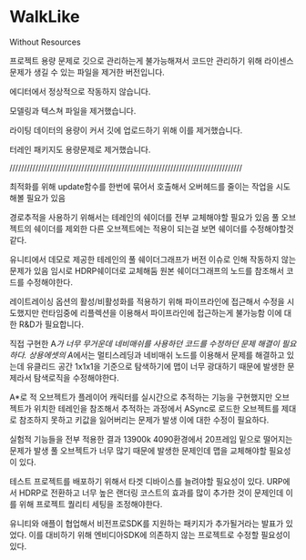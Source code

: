 # WalkLike
Without Resources

프로젝트 용량 문제로 깃으로 관리하는게 불가능해져서 코드만 관리하기 위해 라이센스 문제가 생길 수 있는 파일을 제거한 버전입니다.

에디터에서 정상적으로 작동하지 않습니다.

모델링과 텍스쳐 파일을 제거했습니다.

라이팅 데이터의 용량이 커서 깃에 업로드하기 위해 이를 제거했습니다.

터레인 패키지도 용량문제로 제거했습니다.

/////////////////////////////////////////////////////////////////////////////////

최적화를 위해 update함수를 한번에 묶어서 호출해서 오버헤드를 줄이는 작업을 시도해볼 필요가 있음

경로추적을 사용하기 위해서는 테레인의 쉐이더를 전부 교체해야할 필요가 있음 풀 오브젝트의 쉐이더를 제외한 다른 오브젝트에는 적용이 되는걸 보면 쉐이더를 수정해야할것 같다.

유니티에서 데모로 제공한 테레인의 풀 쉐이더그래프가 버전 이슈로 인해 작동하지 않는 문제가 있음 임시로 HDRP쉐이더로 교체해둠 원본 쉐이더그래프의 노드를 참조해서 코드를 수정해야한다.

레이트레이싱 옵션의 활성/비활성화를 적용하기 위해 파이프라인에 접근해서 수정을 시도했지만 런타임중에 리플렉션을 이용해서 파이프라인에 접근하는게 불가능함 이에 대한 R&D가 필요합니다.

직접 구현한 A*가 너무 무거운데 네비매쉬를 사용하던 코드를 수정하던 문제 해결이 필요하다. 상용에셋의 A*에서는 멀티스레딩과 네비매쉬 노드를 이용해서 문제를 해결하고 있는데 유클리드 공간 1x1x1을 기준으로 탐색하기에 맵이 너무 광대하기 때문에 발생한 문제라서 탐색로직을 수정해야한다.

A*로 적 오브젝트가 플레이어 캐릭터를 실시간으로 추적하는 기능을 구현했지만 오브젝트가 위치한 테레인을 참조해서 추적하는 과정에서 ASync로 로드한 오브젝트를 제대로 참조하지 못하고 키값을 잃어버리는 문제가 발생 이에 대한 수정이 필요하다.

실험적 기능들을 전부 적용한 결과 13900k 4090환경에서 20프레임 밑으로 떨어지는 문제가 발생 풀 오브젝트가 너무 많기 때문에 발생한 문제인데 맵을 교체해야할 필요성이 있다.

테스트 프로젝트를 배포하기 위해서 타겟 디바이스를 늘려야할 필요성이 있다. URP에서 HDRP로 전환하고 너무 높은 랜더링 코스트의 효과를 많이 추가한 것이 문제인데 이를 위해 프로젝트 퀄리티 세팅을 조정해야한다.

유니티와 애플이 협업해서 비전프로SDK를 지원하는 패키지가 추가될거라는 발표가 있었다. 이를 대비하기 위해 엔비디아SDK에 의존하지 않는 프로젝트로 수정할 필요성이 있다.
